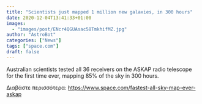 ```yaml
---
title: "Scientists just mapped 1 million new galaxies, in 300 hours"
date: 2020-12-04T13:41:33+01:00
images:
  - "images/post/ENcr4QGUAsac58TmkhifMZ.jpg"
author: "AstroBot"
categories: ["News"]
tags: ["space.com"]
draft: false
---
```


Australian scientists tested all 36 receivers on the ASKAP radio telescope for the first time ever, mapping 85% of the sky in 300 hours. 

Διαβάστε περισσότερα: https://www.space.com/fastest-all-sky-map-ever-askap
